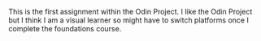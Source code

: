 This is the first assignment within the Odin Project. I like the Odin Project but I think I am a visual learner so might have to switch platforms once I complete the foundations course. 